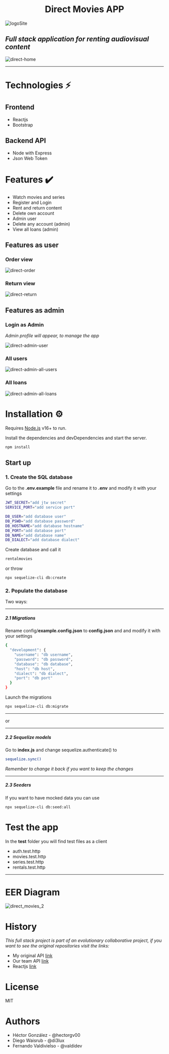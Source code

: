 <h1 style="text-align: center;">Direct Movies APP</h1> 

![logoSite](https://user-images.githubusercontent.com/96445737/206148588-8328c9e7-b092-4f62-a04e-b5df25250df7.png)
## _Full stack application for renting audiovisual content_

![direct-home](https://user-images.githubusercontent.com/96445737/206133855-e3ea7188-497c-407f-8c9e-9ac6bf3f2e21.png)
***
# Technologies ⚡
## Frontend
- Reactjs
- Bootstrap
## Backend API
- Node with Express
- Json Web Token


# Features ✔️

- Watch movies and series
- Register and Login
- Rent and return content
- Delete own account
- Admin user
- Delete any account (admin)
- View all loans (admin)

## Features as user

### Order view
![direct-order](https://user-images.githubusercontent.com/96445737/206143617-87e3d3ad-bb6b-448c-aea8-50796aa33822.png)
### Return view
![direct-return](https://user-images.githubusercontent.com/96445737/206143809-35433a89-b223-40fe-bd20-a721a28ff65e.png)

## Features as admin
### Login as Admin
_Admin profile will appear, to manage the app_

![direct-admin-user](https://user-images.githubusercontent.com/96445737/206144073-3b339224-ba04-40ce-b68b-51c195d5b596.png)

### All users

![direct-admin-all-users](https://user-images.githubusercontent.com/96445737/206150951-5c6904bb-30e8-4095-a363-9fb3c607f8ca.png)

### All loans

![direct-admin-all-loans](https://user-images.githubusercontent.com/96445737/206150927-39d318f1-6075-4389-8a76-1cc5a7316e6e.png)

# Installation ⚙️

Requires [Node.js](https://nodejs.org/) v16+ to run.

Install the dependencies and devDependencies and start the server.

```sh
npm install
```

## Start up
### 1. Create the SQL database

Go to the **.env.example** file and rename it to **.env** and modify it with your settings

```sh
JWT_SECRET="add jtw secret"
SERVICE_PORT="add service port"

DB_USER="add database user"
DB_PSWD="add database password"
DB_HOSTNAME="add database hostname"
DB_PORT="add database port"
DB_NAME="add database name"
DB_DIALECT="add database dialect"
```

Create database and call it
```sh
rentalmovies
```
or throw
```sh
npx sequelize-cli db:create
```

### 2. Populate the database
Two ways:
***

##### 2.1 Migrations
Rename config/**example.config.json** to **config.json** and and modify it with your settings
```sh
{
  "development": {
    "username": "db username",
    "password": "db password",
    "database": "db database",
    "host": "db host",
    "dialect": "db dialect",
    "port": "db port"
  }
}
```
Launch the migrations
```sh
npx sequelize-cli db:migrate
```
***
or
***
##### 2.2 Sequelize models
Go to **index.js** and change sequelize.authenticate() to

```sh
sequelize.sync()
```
_Remember to change it back if you want to keep the changes_
***
##### 2.3 Seeders
If you want to have mocked data you can use

```sh
npx sequelize-cli db:seed:all
```

# Test the app 

In the **test** folder you will find test files as a client
- auth.test.http
- movies.test.http
- series.test.http
- rentals.test.http
***
# EER Diagram
![direct_movies_2](https://user-images.githubusercontent.com/96445737/206137482-a6fa3b24-37d3-4df0-82f2-934ab1089a3b.png)

# History
_This full stack project is part of an evolutionary collaborative project, if you want to see the original repositories visit the links:_
- My original API [link](https://nodejs.org/)
- Our team API [link](https://nodejs.org/)
- Reactjs [link](https://nodejs.org/)


# License

MIT


# Authors
- Héctor González - @hectorgv00
- Diego Waisrub - @di3lux
- Fernando Valdivielso - @valdidev
